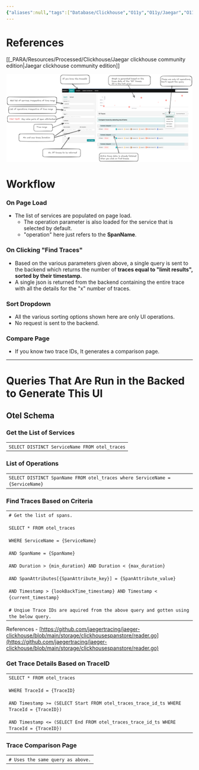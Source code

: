 ```yaml
---
{"aliases":null,"tags":["Database/Clickhouse","O11y","O11y/Jaegar","O11y/Jaegar/RemoteStorage"],"publish":true,"date created":"Monday, December 9th 2024, 3:22:32 pm","date modified":"Wednesday, December 18th 2024, 10:25:22 pm","Description":"Study of how jaegar is building its UI. i.e., what are the backend queries being run to power Jaegar.","PassFrontmatter":true,"created":"2024-12-09T15:22:32.156+05:30","updated":"2024-12-26T08:34:11.538+05:30"}
---
```



# References

[[_PARA/Resources/Processed/Clickhouse/Jaegar clickhouse community edition\|Jaegar clickhouse community edition]]

![Pasted image 20241218222454.png](../../../../_PARA/Projects/EventStore/Notes/attachments/Pasted%20image%2020241218222454.png)

# Workflow

### On Page Load

- The list of services are populated on page load.
    - The operation parameter is also loaded for the service that is selected by default. 
    - "operation" here just refers to the **SpanName**. 

### On Clicking "Find Traces"

- Based on the various parameters given above, a single query is sent to the backend which returns the number of **traces equal to "limit results", sorted by their timestamp.**
- A single json is returned from the backend containing the entire trace with all the details for the "x" number of traces. 

### Sort Dropdown

- All the various sorting options shown here are only UI operations. 
- No request is sent to the backend. 

### Compare Page

- If you know two trace IDs, It generates a comparison page.

  

---

# Queries That Are Run in the Backed to Generate This UI

## Otel Schema

### Get the List of Services

|   |
|---|
|`SELECT DISTINCT ServiceName FROM otel_traces`|

  

### List of Operations

|   |
|---|
|`SELECT DISTINCT SpanName FROM otel_traces where ServiceName = {ServiceName}`|

  

### Find Traces Based on Criteria

|                                                                                                                                                                                                                                                                                                                                                                                                                                                                                |
| ------------------------------------------------------------------------------------------------------------------------------------------------------------------------------------------------------------------------------------------------------------------------------------------------------------------------------------------------------------------------------------------------------------------------------------------------------------------------------ |
| `# Get the list of spans.`<br><br>`SELECT * FROM otel_traces`<br><br>`WHERE ServiceName = {ServiceName}`<br><br>`AND SpanName = {SpanName}`<br><br>`AND Duration > {min_duration} AND Duration < {max_duration}`<br><br>`AND SpanAttributes[{SpanAttribute_key}] = {SpanAttribute_value}`<br><br>`AND Timestamp > {lookBackTime_timestamp} AND Timestamp < {current_timestamp}`<br><br>`# Unqiue Trace IDs are aquired from the above query and gotten using the below query.` |

References - [https://github.com/jaegertracing/jaeger-clickhouse/blob/main/storage/clickhousespanstore/reader.go](https://github.com/jaegertracing/jaeger-clickhouse/blob/main/storage/clickhousespanstore/reader.go)

### Get Trace Details Based on TraceID

|   |
|---|
|`SELECT * FROM otel_traces`<br><br>`WHERE TraceId = {TraceID}`<br><br>`AND Timestamp >= (SELECT Start FROM otel_traces_trace_id_ts WHERE TraceId = {TraceID})`<br><br>`AND Timestamp <= (SELECT End FROM otel_traces_trace_id_ts WHERE TraceId = {TraceID})`|

  

### Trace Comparison Page

|                                   |
| --------------------------------- |
| `# Uses the same query as above.` |
